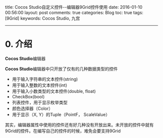 title: Cocos Studio自定义控件--编辑器9Grid控件使用
date: 2016-01-10 00:56:00
layout: post
comments: true
categories: Blog
toc: true 
tags: [9Grid]
keywords: Cocos Studio, 九宫

---
# 0. 介绍
**Cocos Studio**编辑器



**Cocos Studio**编辑器中只开放了仅有的几种数据类型的控件
* 用于输入字符串的文本控件(string)
* 用于输入整数的文本控件(int)
* 用于输入小数类型的文本控件(double, float)
* CheckBox(bool)
* 列表控件，用于显示枚举类型
* 颜色选择器（Color）
* 用于显示（X, Y）的Tuple（PointF， ScaleValue）

其实，编辑器属性中使用的控件还有好几种没有开放出来。未开放的控件中就有9Grid的控件。在编写自己的控件的时候，难免会要支持9Grid









